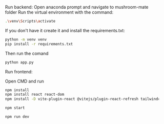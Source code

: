 Run backend:
Open anaconda prompt and navigate to mushroom-mate folder
Run the virtual environment with the command: 
```bash
.\venv\Scripts\activate
```

If you don't have it create it and install the requirements.txt:

```bash
python -m venv venv
pip install -r requirements.txt
```

Then run the comand
```bash
python app.py
```

Run frontend:

Open CMD and run 
```bash
npm install
npm install react react-dom
npm install -D vite-plugin-react @vitejs/plugin-react-refresh tailwindcss@latest postcss@latest autoprefixer@latest

npm start

npm run dev
```
